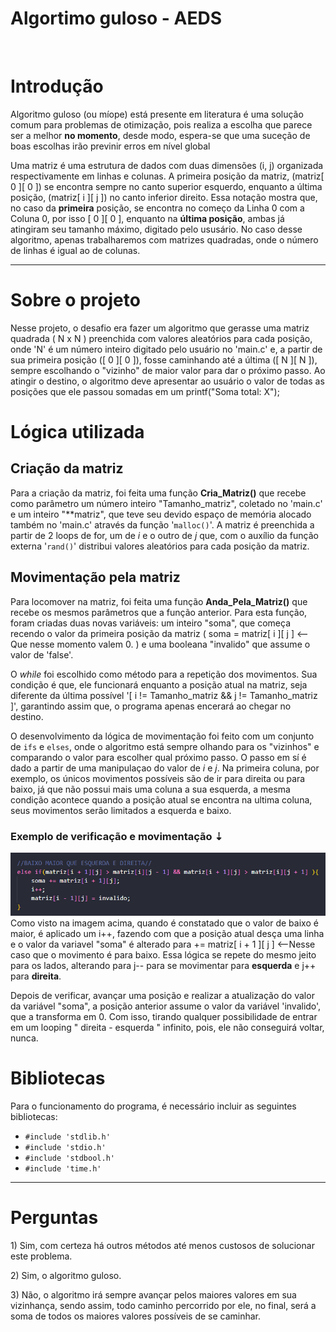 # Algortimo guloso - AEDS

<br><h1>Introdução</h1>
<p>Algoritmo guloso (ou míope) está presente em literatura é uma solução comum para problemas de otimização, pois realiza a escolha que parece ser a melhor <b>no momento</b>, desde modo, espera-se que uma suceção de boas escolhas irão previnir erros em nível global</p>

<p>Uma matriz é uma estrutura de dados com duas dimensões (i, j) organizada respectivamente em linhas e colunas. A primeira posição da matriz, (matriz[ 0 ][ 0 ]) se encontra sempre no canto superior esquerdo, enquanto a última posição, (matriz[ i ][ j ]) no canto inferior direito. Essa notação mostra que, no caso da <b>primeira</b> posição, se encontra no começo da Linha 0 com a Coluna 0, por isso [ 0 ][ 0 ], enquanto na <b>última posição</b>, ambas já atingiram seu tamanho máximo, digitado pelo ususário. No caso desse algoritmo, apenas trabalharemos com matrizes quadradas, onde o número de linhas é igual ao de colunas. </P>
<hr/>
<h1>Sobre o projeto</h1>
<p>Nesse projeto, o desafio era fazer um algoritmo que
gerasse uma matriz quadrada ( N x N ) preenchida com valores aleatórios para cada posição, onde 'N' é um número inteiro digitado pelo usuário no 'main.c' e, a partir de sua primeira posição ([ 0 ][ 0 ]), fosse caminhando até a última ([ N ][ N ]), sempre escolhando o "vizinho" de maior valor para dar o próximo passo. Ao atingir o destino, o algoritmo deve apresentar ao usuário o valor de todas as posições que ele passou somadas em um printf("Soma total: X"); </p>
<h1>Lógica utilizada</h1>
<h2>Criação da matriz</h2>
<p>Para a criação da matriz, foi feita uma função <strong>Cria_Matriz()</strong> que recebe como parâmetro um número inteiro "Tamanho_matriz", coletado no 'main.c' e um inteiro "**matriz", que teve seu devido espaço de memória alocado também no 'main.c' através da função '<code>malloc()</code>'. A matriz é preenchida a partir de 2 loops de for, um de <i>i</i> e o outro de <i>j</i> que, com o auxílio da função externa '<code>rand()</code>' distribui valores aleatórios para cada posição da matriz.
<h2>Movimentação pela matriz</h2>
<p>Para locomover na matriz, foi feita uma função <strong>Anda_Pela_Matriz()</strong> que recebe os mesmos parâmetros que a função anterior. Para esta função, foram criadas duas novas variáveis: um inteiro "soma", que começa recendo o valor da primeira posição da matriz ( soma = matriz[ i ][ j ] <-- Que nesse momento valem 0. ) e uma booleana "invalido" que assume o valor de 'false'.</p>
<p>O <i>while</i> foi escolhido como método para a repetição dos movimentos. Sua condição é que, ele funcionará enquanto a posição atual na matriz, seja diferente da última possível '[ i != Tamanho_matriz && j != Tamanho_matriz ]', garantindo assim que, o programa apenas encerará ao chegar no destino.</p>
<p>O desenvolvimento da lógica de movimentação foi feito com um conjunto de <code>ifs</code> e <code>elses</code>, onde o algoritmo está sempre olhando para os "vizinhos" e comparando o valor para escolher qual próximo passo. O passo em sí é dado a partir de uma manipulaçao do valor de <i>i</i> e <i>j</i>. Na primeira coluna, por exemplo, os únicos movimentos possíveis são de ir para direita ou para baixo, já que não possui mais uma coluna a sua esquerda, a mesma condição acontece quando a posição atual se encontra na ultima coluna, seus movimentos serão limitados a esquerda e baixo.
<h3>Exemplo de verificação e movimentação ⇣</h3> 
<div align="center">
<img src="imgs/if-exemplo.png">
</div>
Como visto na imagem acima, quando é constatado que o valor de baixo é maior, é aplicado um i++, fazendo com que a posição atual desça uma linha e o valor da variavel "soma" é alterado para += matriz[ i + 1 ][ j ] <--Nesse caso que o movimento é para baixo. Essa lógica se repete do mesmo jeito para os lados, alterando para j-- para se movimentar para <b>esquerda</b> e j++ para <b>direita</b>.</p>
<p>Depois de verificar, avançar uma posição e realizar a atualização do valor da variável "soma", a posição anterior assume o valor da variável 'invalido', que a transforma em 0. Com isso, tirando qualquer possibilidade de entrar em um looping " direita - esquerda " infinito, pois, ele não conseguirá voltar, nunca.
<h1>Bibliotecas</h1>
<p>Para o funcionamento do programa, é necessário incluir as seguintes bibliotecas: 
<ul>
    <li><code>#include 'stdlib.h'</code></li>
    <li><code>#include 'stdio.h'</code></li>
    <li><code>#include 'stdbool.h'</code></li>
    <li><code>#include 'time.h'</code></li>
</ul>
<hr/>
<h1>Perguntas</h1>
<p>1) Sim, com certeza há outros métodos até menos custosos de solucionar este problema.</p>
<p>2) Sim, o algoritmo guloso.</p>
<p>3) Não, o algoritmo irá sempre avançar pelos maiores valores em sua vizinhança, sendo assim, todo caminho percorrido por ele, no final, será a soma de todos os maiores valores possíveis de se caminhar.
</p>